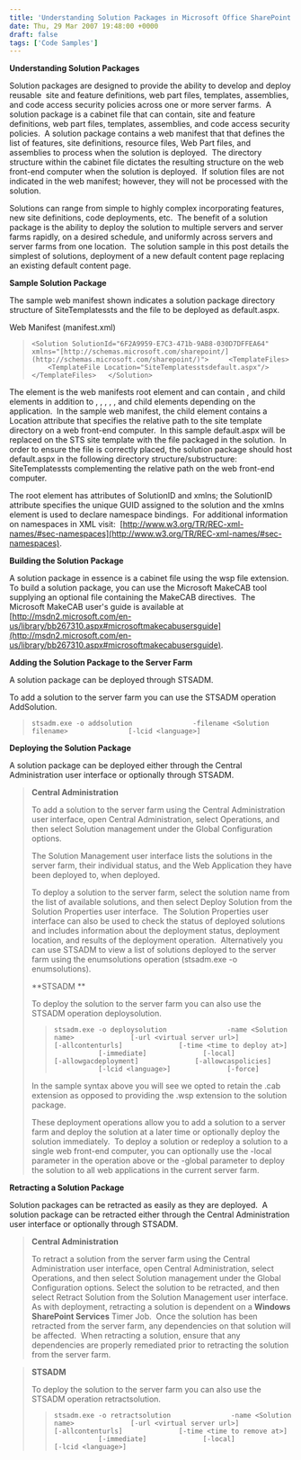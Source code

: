```yaml
---
title: 'Understanding Solution Packages in Microsoft Office SharePoint Server 2007/Windows SharePoint Services 3.0'
date: Thu, 29 Mar 2007 19:48:00 +0000
draft: false
tags: ['Code Samples']
---
```


**Understanding Solution Packages**

Solution packages are designed to provide the ability to develop and deploy reusable  site and feature definitions, web part files, templates, assemblies, and code access security policies across one or more server farms.  A solution package is a cabinet file that can contain, site and feature definitions, web part files, templates, assemblies, and code access security policies.  A solution package contains a web manifest that that defines the list of features, site definitions, resource files, Web Part files, and assemblies to process when the solution is deployed.  The directory structure within the cabinet file dictates the resulting structure on the web front-end computer when the solution is deployed.  If solution files are not indicated in the web manifest; however, they will not be processed with the solution. 

Solutions can range from simple to highly complex incorporating features, new site definitions, code deployments, etc.  The benefit of a solution package is the ability to deploy the solution to multiple servers and server farms rapidly, on a desired schedule, and uniformly across servers and server farms from one location.  The solution sample in this post details the simplest of solutions, deployment of a new default content page replacing an existing default content page.

**Sample Solution Package**

The sample web manifest shown indicates a solution package directory structure of SiteTemplatessts and the file to be deployed as default.aspx.

Web Manifest (manifest.xml)

> `<Solution SolutionId="6F2A9959-E7C3-471b-9AB8-030D7DFFEA64" xmlns="[http://schemas.microsoft.com/sharepoint/](http://schemas.microsoft.com/sharepoint/)">  
>   <TemplateFiles>  
>     <TemplateFile Location="SiteTemplatesstsdefault.aspx"/>  
>   </TemplateFiles>  
> </Solution>`

The <Solution> element is the web manifests root element and can contain <TemplateFiles>, and <TemplateFile> child elements in addition to <FeatureManifests>, <FeatureManifests>, <RootFiles>, <RootFile>, <Assemblies>, and <Assembly> child elements depending on the application.  In the sample web manifest, the <TemplateFile> child element contains a Location attribute that specifies the relative path to the site template directory on a web front-end computer.  In this sample default.aspx will be replaced on the STS site template with the file packaged in the solution.  In order to ensure the file is correctly placed, the solution package should host default.aspx in the following directory structure/substructure:  SiteTemplatessts complementing the relative path on the web front-end computer. 

The <Solution> root element has attributes of SolutionID and xmlns; the SolutionID attribute specifies the unique GUID assigned to the solution and the xmlns element is used to declare namespace bindings.  For additional information on namespaces in XML visit:  [http://www.w3.org/TR/REC-xml-names/#sec-namespaces](http://www.w3.org/TR/REC-xml-names/#sec-namespaces).

**Building the Solution Package**

A solution package in essence is a cabinet file using the wsp file extension.  To build a solution package, you can use the Microsoft MakeCAB tool supplying an optional file containing the MakeCAB directives.  The Microsoft MakeCAB user's guide is available at [http://msdn2.microsoft.com/en-us/library/bb267310.aspx#microsoftmakecabusersguide](http://msdn2.microsoft.com/en-us/library/bb267310.aspx#microsoftmakecabusersguide).

**Adding the Solution Package to the Server Farm**

A solution package can be deployed through STSADM.

To add a solution to the server farm you can use the STSADM operation AddSolution. 

> `stsadm.exe -o addsolution  
>             -filename <Solution filename>  
>             [-lcid <language>]`

**Deploying the Solution Package**

A solution package can be deployed either through the Central Administration user interface or optionally through STSADM.

> **Central Administration**
> 
> To add a solution to the server farm using the Central Administration user interface, open Central Administration, select Operations, and then select Solution management under the Global Configuration options.
> 
> The Solution Management user interface lists the solutions in the server farm, their individual status, and the Web Application they have been deployed to, when deployed.
> 
> To deploy a solution to the server farm, select the solution name from the list of available solutions, and then select Deploy Solution from the Solution Properties user interface.  The Solution Properties user interface can also be used to check the status of deployed solutions and includes information about the deployment status, deployment location, and results of the deployment operation.  Alternatively you can use STSADM to view a list of solutions deployed to the server farm using the enumsolutions operation (stsadm.exe -o enumsolutions).
> 
> **STSADM **
> 
> To deploy the solution to the server farm you can also use the STSADM operation deploysolution.
> 
> > `stsadm.exe -o deploysolution  
> >             -name <Solution name>  
> >            [-url <virtual server url>]  
> >            [-allcontenturls]  
> >            [-time <time to deploy at>]  
> >            [-immediate]  
> >            [-local]  
> >            [-allowgacdeployment]  
> >            [-allowcaspolicies]  
> >            [-lcid <language>]  
> >            [-force]`
> 
> In the sample syntax above you will see we opted to retain the .cab extension as opposed to providing the .wsp extension to the solution package.
> 
> These deployment operations allow you to add a solution to a server farm and deploy the solution at a later time or optionally deploy the solution immediately.  To deploy a solution or redeploy a solution to a single web front-end computer, you can optionally use the -local parameter in the operation above or the -global parameter to deploy the solution to all web applications in the current server farm.

**Retracting a Solution Package**

Solution packages can be retracted as easily as they are deployed.  A solution package can be retracted either through the Central Administration user interface or optionally through STSADM.

> **Central Administration**
> 
> To retract a solution from the server farm using the Central Administration user interface, open Central Administration, select Operations, and then select Solution management under the Global Configuration options. Select the solution to be retracted, and then select Retract Solution from the Solution Management user interface. As with deployment, retracting a solution is dependent on a **Windows SharePoint Services** Timer Job.  Once the solution has been retracted from the server farm, any dependencies on that solution will be affected.  When retracting a solution, ensure that any dependencies are properly remediated prior to retracting the solution from the server farm.

> **STSADM**
> 
> To deploy the solution to the server farm you can also use the STSADM operation retractsolution.
> 
> > `stsadm.exe -o retractsolution  
> >             -name <Solution name>  
> >            [-url <virtual server url>]  
> >            [-allcontenturls]  
> >            [-time <time to remove at>]  
> >            [-immediate]  
> >            [-local]  
> >            [-lcid <language>]`